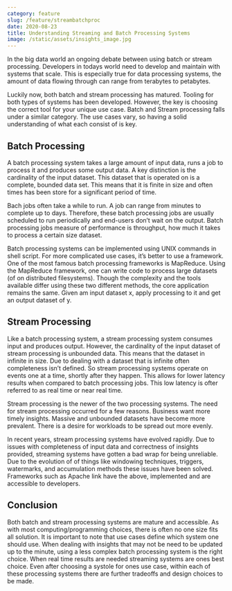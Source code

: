 ```yaml
---
category: feature
slug: /feature/streambatchproc
date: 2020-08-23
title: Understanding Streaming and Batch Processing Systems
image: /static/assets/insights_image.jpg
---
```

In the big data world an ongoing debate between using batch or stream processing. Developers in todays world need to develop and maintain with systems that scale. This is especially true for data processing systems, the amount of data flowing through can range from terabytes to petabytes.

Luckily now, both batch and stream processing has matured. Tooling for both types of systems has been developed. However, the key is choosing the correct tool for your unique use case. Batch and Stream processing falls under a similar category. The use cases vary, so having a solid understanding of what each consist of is key. 

## Batch Processing 
A batch processing system takes a large amount of input data, runs a job to process it and produces some output data. A key distinction is the cardinality of the input dataset. This dataset that is operated on is a complete, bounded data set. This means that it is finite in size and often times has been store for a significant period of time.

Bach jobs often take a while to run. A job can range from minutes to complete up to days. Therefore, these batch processing jobs are usually scheduled to run periodically and end-users don’t wait on the output.  Batch processing jobs measure of performance is throughput, how much it takes to process a certain size dataset.

Batch processing systems can be implemented using UNIX commands in shell script.
For more complicated use cases, it’s better to use a framework. One of the most famous batch processing frameworks is MapReduce. Using the MapReduce framework, one can write code to process large datasets (of on distributed filesystems). Though the complexity and the tools available differ using these two different methods, the core application remains the same. Given am input dataset x, apply processing to it and get an output dataset of y.

## Stream Processing
Like a batch processing system, a stream processing system consumes input and produces output. However, the cardinality of the input dataset of stream processing is unbounded data. This means that the dataset in infinite in size. Due to dealing with a dataset that is infinite often completeness isn’t defined. So stream processing systems operate on events one at a time, shortly after they happen. This allows for lower latency results when compared to batch processing jobs. This low latency is ofter referred to as real time or near real time.

Stream processing is the newer of the two processing systems. The need for stream processing occurred for a few reasons. Business want more timely insights. Massive and unbounded datasets have become more prevalent. There is a desire for workloads to be spread out more evenly.

In recent years, stream processing systems have evolved rapidly. Due to issues with completeness of input data and correctness of insights provided, streaming systems have gotten a bad wrap for being unreliable. Due to the evolution of of things like windowing techniques, triggers, watermarks, and accumulation methods these issues have been solved. Frameworks such as Apache link have the above, implemented and are accessible to developers.

## Conclusion
Both batch and stream processing systems are mature and accessible. As with most computing/programming choices, there is often no one size fits all solution.
It is important to note that use cases define which system one should use. When dealing with insights that may not be need to be updated up to the minute, using a less complex batch processing system is the right choice. When real time results are needed streaming systems are ones best choice. 
Even after choosing a systole for ones use case, within each of these processing systems there are further tradeoffs and design choices to be made.